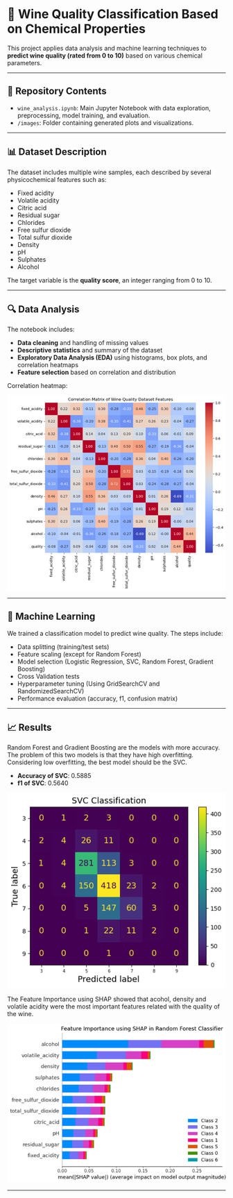 # 🍷 Wine Quality Classification Based on Chemical Properties

This project applies data analysis and machine learning techniques to **predict wine quality (rated from 0 to 10)** based on various chemical parameters.

---

## 📁 Repository Contents

- `wine_analysis.ipynb`: Main Jupyter Notebook with data exploration, preprocessing, model training, and evaluation.
- `/images`: Folder containing generated plots and visualizations.

---

## 📊 Dataset Description

The dataset includes multiple wine samples, each described by several physicochemical features such as:

- Fixed acidity  
- Volatile acidity  
- Citric acid  
- Residual sugar  
- Chlorides  
- Free sulfur dioxide  
- Total sulfur dioxide  
- Density  
- pH  
- Sulphates  
- Alcohol  

The target variable is the **quality score**, an integer ranging from 0 to 10.

---

## 🔍 Data Analysis

The notebook includes:

- **Data cleaning** and handling of missing values  
- **Descriptive statistics** and summary of the dataset  
- **Exploratory Data Analysis (EDA)** using histograms, box plots, and correlation heatmaps  
- **Feature selection** based on correlation and distribution  

Correlation heatmap:

![Correlation Heatmap](./images/Correlation_Matrix.png)

---

## 🤖 Machine Learning

We trained a classification model to predict wine quality. The steps include:

- Data splitting (training/test sets)
- Feature scaling (except for Random Forest)
- Model selection (Logistic Regression, SVC, Random Forest, Gradient Boosting)
- Cross Validation tests
- Hyperparameter tuning (Using GridSearchCV and RandomizedSearchCV)
- Performance evaluation (accuracy, f1, confusion matrix)

---

## 📈 Results

Random Forest and Gradient Boosting are the models with more accuracy. The problem of this two models is that they have high overfitting. Considering low overfitting, the best model should be the SVC.

- **Accuracy of SVC**: 0.5885
- **f1 of SVC**: 0.5640

![Confusion Matrix SVC](./images/ConfusionMatrix_SVC.png)

The Feature Importance using SHAP showed that acohol, density and volatile acidity were the most important features related with the quality of the wine.

![Feature Importance using SHAP](./images/SHAP_RandomForest.png)

---
